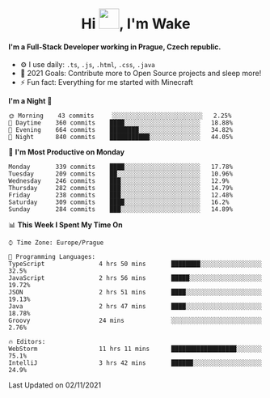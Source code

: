 <h1 align="center">Hi <img src="https://raw.githubusercontent.com/MrWakeCZ/MrWakeCZ/master/Hi.gif" width="40px" />, I'm Wake</h1>

#### I'm a Full-Stack Developer working in Prague, Czech republic.
- ⚙️ I use daily: `.ts`, `.js`, `.html`, `.css`, `.java`
- 🥅 2021 Goals: Contribute more to Open Source projects and sleep more!
- ⚡ Fun fact: Everything for me started with Minecraft

<!--START_SECTION:waka-->
**I'm a Night 🦉** 

```text
🌞 Morning    43 commits     ░░░░░░░░░░░░░░░░░░░░░░░░░   2.25% 
🌆 Daytime    360 commits    ████░░░░░░░░░░░░░░░░░░░░░   18.88% 
🌃 Evening    664 commits    ████████░░░░░░░░░░░░░░░░░   34.82% 
🌙 Night      840 commits    ███████████░░░░░░░░░░░░░░   44.05%

```
📅 **I'm Most Productive on Monday** 

```text
Monday       339 commits    ████░░░░░░░░░░░░░░░░░░░░░   17.78% 
Tuesday      209 commits    ██░░░░░░░░░░░░░░░░░░░░░░░   10.96% 
Wednesday    246 commits    ███░░░░░░░░░░░░░░░░░░░░░░   12.9% 
Thursday     282 commits    ███░░░░░░░░░░░░░░░░░░░░░░   14.79% 
Friday       238 commits    ███░░░░░░░░░░░░░░░░░░░░░░   12.48% 
Saturday     309 commits    ████░░░░░░░░░░░░░░░░░░░░░   16.2% 
Sunday       284 commits    ███░░░░░░░░░░░░░░░░░░░░░░   14.89%

```


📊 **This Week I Spent My Time On** 

```text
⌚︎ Time Zone: Europe/Prague

💬 Programming Languages: 
TypeScript               4 hrs 50 mins       ████████░░░░░░░░░░░░░░░░░   32.5% 
JavaScript               2 hrs 56 mins       █████░░░░░░░░░░░░░░░░░░░░   19.72% 
JSON                     2 hrs 51 mins       ████░░░░░░░░░░░░░░░░░░░░░   19.13% 
Java                     2 hrs 47 mins       ████░░░░░░░░░░░░░░░░░░░░░   18.78% 
Groovy                   24 mins             ░░░░░░░░░░░░░░░░░░░░░░░░░   2.76%

🔥 Editors: 
WebStorm                 11 hrs 11 mins      ██████████████████░░░░░░░   75.1% 
IntelliJ                 3 hrs 42 mins       ██████░░░░░░░░░░░░░░░░░░░   24.9%

```


 Last Updated on 02/11/2021
<!--END_SECTION:waka-->
